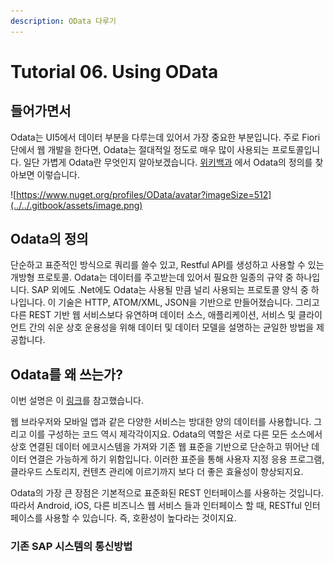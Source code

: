 ```yaml
---
description: OData 다루기
---
```


# Tutorial 06. Using OData

## 들어가면서

Odata는 UI5에서 데이터 부분을 다루는데 있어서 가장 중요한 부분입니다. 주로 Fiori단에서 웹 개발을 한다면, Odata는 절대적일 정도로 매우 많이 사용되는 프로토콜입니다. 일단 가볍게 Odata란 무엇인지 알아보겠습니다. [위키백과](https://en.wikipedia.org/wiki/Open_Data_Protocol) 에서 Odata의 정의를 찾아보면 이렇습니다.

![https://www.nuget.org/profiles/OData/avatar?imageSize=512](../../.gitbook/assets/image.png)

## Odata의 정의

 단순하고 표준적인 방식으로 쿼리를 쓸수 있고, Restful API를 생성하고 사용할 수 있는 개방형 프로토콜. Odata는 데이터를 주고받는데 있어서 필요한 일종의 규약 중 하나입니다. SAP 외에도 .Net에도 Odata는 사용될 만큼 널리 사용되는 프로토콜 양식 중 하나입니다. 이 기술은 HTTP, ATOM/XML, JSON을 기반으로 만들어졌습니다. 그리고 다른 REST 기반 웹 서비스보다 유연하며 데이터 소스, 애플리케이션, 서비스 및 클라이언트 간의 쉬운 상호 운용성을 위해 데이터 및 데이터 모델을 설명하는 균일한 방법을 제공합니다.

## Odata를 왜 쓰는가?

이번 설명은 이 [링크](https://www.progress.com/blogs/what-is-odata-rest-easy-with-our-quick-guide)를 참고했습니다.

웹 브라우저와 모바일 앱과 같은 다양한 서비스는 방대한 양의 데이터를 사용합니다. 그리고 이를 구성하는 코드 역시 제각각이지요. Odata의 역할은 서로 다른 모든 소스에서 상호 연결된 데이터 에코시스템을 가져와 기존 웹 표준을 기반으로 단순하고 뛰어난 데이터 연결은 가능하게 하기 위함입니다. 이러한 표준을 통해 사용자 지정 응용 프로그램, 클라우드 스토리지, 컨텐츠 관리에 이르기까지 보다 더 좋은 효율성이 향상되지요.

Odata의 가장 큰 장점은 기본적으로 표준화된 REST 인터페이스를 사용하는 것입니다. 따라서 Android, iOS, 다른 비즈니스 웹 서비스 들과 인터페이스 할 때, RESTful 인터페이스를 사용할 수 있습니다. 즉, 호환성이 높다라는 것이지요.

### 기존 SAP 시스템의 통신방법  



